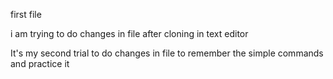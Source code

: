 first file

i am trying to do changes in file after cloning in text editor

It's my second trial to do changes in file to remember the simple commands and practice it